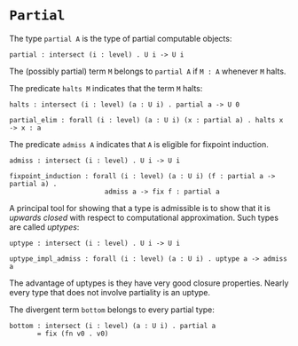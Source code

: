 # `Partial`

The type `partial A` is the type of partial computable objects:

    partial : intersect (i : level) . U i -> U i

The (possibly partial) term `M` belongs to `partial A` if `M : A`
whenever `M` halts.

The predicate `halts M` indicates that the term `M` halts:

    halts : intersect (i : level) (a : U i) . partial a -> U 0

    partial_elim : forall (i : level) (a : U i) (x : partial a) . halts x -> x : a

The predicate `admiss A` indicates that `A` is eligible for fixpoint induction.

    admiss : intersect (i : level) . U i -> U i

    fixpoint_induction : forall (i : level) (a : U i) (f : partial a -> partial a) .
                            admiss a -> fix f : partial a

A principal tool for showing that a type is admissible is to show that
it is *upwards closed* with respect to computational approximation.
Such types are called *uptypes*:

    uptype : intersect (i : level) . U i -> U i

    uptype_impl_admiss : forall (i : level) (a : U i) . uptype a -> admiss a

The advantage of uptypes is they have very good closure properties.
Nearly every type that does not involve partiality is an uptype.


The divergent term `bottom` belongs to every partial type:

    bottom : intersect (i : level) (a : U i) . partial a
           = fix (fn v0 . v0)
